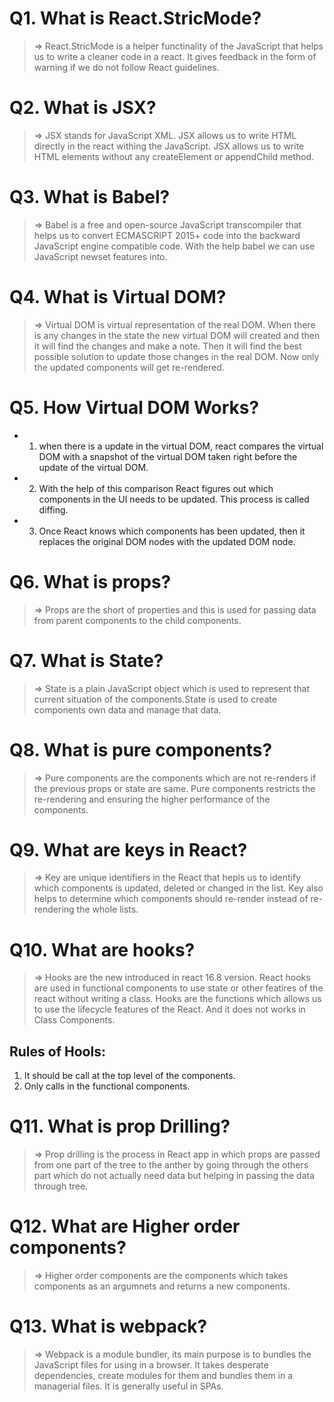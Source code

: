 # Q1. What is React.StricMode?

>=> React.StricMode is a helper functinality of the JavaScript that helps us to write a cleaner code in a react. It gives feedback in the form of warning if we do not follow React guidelines.

# Q2. What is JSX?


>=> JSX stands for JavaScript XML. JSX allows us to write HTML directly in the react withing the JavaScript. JSX allows us to write HTML elements without any createElement or appendChild method.

# Q3. What is Babel?


>=> Babel is a free and open-source JavaScript transcompiler that helps us to convert ECMASCRIPT 2015+ code into the backward JavaScript engine compatible code. With the help babel we can use JavaScript newset features into.

# Q4. What is Virtual DOM?


>=> Virtual DOM is virtual representation of the real DOM. When there is any changes in the state the new virtual DOM will created and then it will find the changes and make a note. Then it will find the best possible solution to update those changes in the real DOM. Now only the updated components will get re-rendered.

# Q5. How Virtual DOM Works?

- 1. when there is a update in the virtual DOM, react compares the virtual DOM with a snapshot of the virtual DOM taken right before the update of the virtual DOM.

- 2. With the help of this comparison React figures out which components in the UI needs to be updated. This process is called diffing.

- 3. Once React knows which components has been updated, then it replaces the original DOM nodes with the updated DOM node.

# Q6. What is props?


>=> Props are the short of properties and this is used for passing data from parent components to the child components.

# Q7. What is State?


>=> State is a plain JavaScript object which is used to represent that current situation of the components.State is used to create components own data and manage that data.

# Q8. What is pure components?

>=> Pure components are the components which are not re-renders if the previous props or state are same. Pure components restricts the re-rendering and ensuring the higher performance of the components.

# Q9. What are keys in React?

>=> Key are unique identifiers in the React that hepls us to identify which components is updated, deleted or changed in the list. Key also helps to determine which components should re-render instead of re-rendering the whole lists.

# Q10. What are hooks?

>=> Hooks are the new introduced in react 16.8 version. React hooks are used in functional components to use state or other featires of the react without writing a class. Hooks are the functions which allows us to use the lifecycle features of the React. And it does not works in Class Components.

## Rules of Hools:
1. It should be call at the top level of the components.
2. Only calls in the functional components.

# Q11. What is prop Drilling?

>=> Prop drilling is the process in React app in which props are passed from one part of the tree to the anther by going through the others part which do not actually need data but helping in passing the data through tree. 

# Q12. What are Higher order components?

>=> Higher order components are the components which takes components as an argumnets and returns a new components.


# Q13. What is webpack?

>=> Webpack is a module bundler, its main purpose is to bundles the JavaScript files for using in a browser. It takes desperate dependencies, create modules for them and bundles them in a managerial files. It is generally useful in SPAs.

